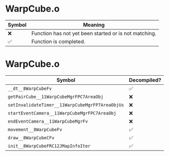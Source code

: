 # WarpCube.o
| Symbol | Meaning 
| ------------- | ------------- 
| :x: | Function has not yet been started or is not matching. 
| :white_check_mark: | Function is completed. 


# WarpCube.o
| Symbol | Decompiled? |
| ------------- | ------------- |
| `__dt__8WarpCubeFv` | :white_check_mark: |
| `getPairCube__11WarpCubeMgrFPC7AreaObj` | :x: |
| `setInvalidateTimer__11WarpCubeMgrFP7AreaObjUs` | :x: |
| `startEventCamera__11WarpCubeMgrFPC7AreaObj` | :x: |
| `endEventCamera__11WarpCubeMgrFv` | :x: |
| `movement__8WarpCubeFv` | :white_check_mark: |
| `draw__8WarpCubeCFv` | :white_check_mark: |
| `init__8WarpCubeFRC12JMapInfoIter` | :white_check_mark: |
